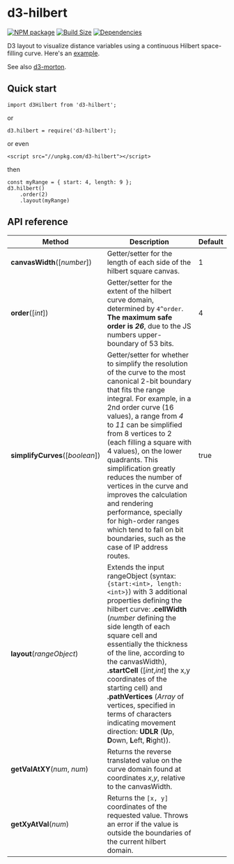 d3-hilbert
==============

[![NPM package][npm-img]][npm-url]
[![Build Size][build-size-img]][build-size-url]
[![Dependencies][dependencies-img]][dependencies-url]

D3 layout to visualize distance variables using a continuous Hilbert space-filling curve. Here's an [example](http://bl.ocks.org/vasturiano/aee11f57aaa6b1ec96f1df386166a396).

See also [d3-morton](https://github.com/vasturiano/d3-morton-order).

## Quick start

```
import d3Hilbert from 'd3-hilbert';
```
or
```
d3.hilbert = require('d3-hilbert');
```
or even
```
<script src="//unpkg.com/d3-hilbert"></script>
```
then
```
const myRange = { start: 4, length: 9 };
d3.hilbert()
    .order(2)
    .layout(myRange)
```

## API reference

| Method | Description | Default |
| ------------------ | -------------------------------------------------------------------------------------------------------------------------- | ------------- |
| **canvasWidth**([*number*]) | Getter/setter for the length of each side of the hilbert square canvas. | 1 |
| **order**([*int*]) | Getter/setter for the extent of the hilbert curve domain, determined by `4^order`. **The maximum safe order is *26***, due to the JS numbers upper-boundary of 53 bits. | 4 |
| **simplifyCurves**([*boolean*]) | Getter/setter for whether to simplify the resolution of the curve to the most canonical 2-bit boundary that fits the range integral. For example, in a 2nd order curve (16 values), a range from *4* to *11* can be simplified from 8 vertices to 2 (each filling a square with 4 values), on the lower quadrants. This simplification greatly reduces the number of vertices in the curve and improves the calculation and rendering performance, specially for high-order ranges which tend to fall on bit boundaries, such as the case of IP address routes. | true |
| **layout**(*rangeObject*) | Extends the input rangeObject (syntax: `{start:<int>, length:<int>}`) with 3 additional properties defining the hilbert curve: **.cellWidth** (*number* defining the side length of each square cell and essentially the thickness of the line, according to the canvasWidth), **.startCell** ([*int*,*int*] the x,y coordinates of the starting cell) and **.pathVertices** (*Array* of vertices, specified in terms of characters indicating movement direction: **UDLR** (**U**p, **D**own, **L**eft, **R**ight)). | |
| **getValAtXY**(*num*, *num*) | Returns the reverse translated value on the curve domain found at coordinates *x*,*y*, relative to the canvasWidth. | |
| **getXyAtVal**(*num*) | Returns the `[x, y]` coordinates of the requested value. Throws an error if the value is outside the boundaries of the current hilbert domain. | |


[npm-img]: https://img.shields.io/npm/v/d3-hilbert.svg
[npm-url]: https://npmjs.org/package/d3-hilbert
[build-size-img]: https://img.shields.io/bundlephobia/minzip/d3-hilbert.svg
[build-size-url]: https://bundlephobia.com/result?p=d3-hilbert
[dependencies-img]: https://img.shields.io/david/vasturiano/d3-hilbert.svg
[dependencies-url]: https://david-dm.org/vasturiano/d3-hilbert
